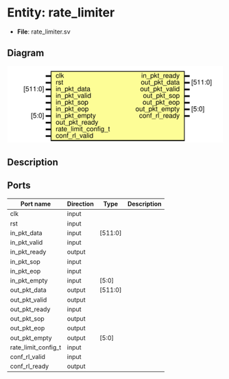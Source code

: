 # Entity: rate_limiter

- **File**: rate_limiter.sv
## Diagram

![Diagram](rate_limiter.svg "Diagram")
## Description



## Ports

| Port name           | Direction | Type    | Description |
| ------------------- | --------- | ------- | ----------- |
| clk                 | input     |         |             |
| rst                 | input     |         |             |
| in_pkt_data         | input     | [511:0] |             |
| in_pkt_valid        | input     |         |             |
| in_pkt_ready        | output    |         |             |
| in_pkt_sop          | input     |         |             |
| in_pkt_eop          | input     |         |             |
| in_pkt_empty        | input     | [5:0]   |             |
| out_pkt_data        | output    | [511:0] |             |
| out_pkt_valid       | output    |         |             |
| out_pkt_ready       | input     |         |             |
| out_pkt_sop         | output    |         |             |
| out_pkt_eop         | output    |         |             |
| out_pkt_empty       | output    | [5:0]   |             |
| rate_limit_config_t | input     |         |             |
| conf_rl_valid       | input     |         |             |
| conf_rl_ready       | output    |         |             |
